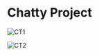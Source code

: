 # Chatty Project

![CT1](https://user-images.githubusercontent.com/78303835/209335934-d2197d36-5e3f-4a65-984c-559248f33176.png)

![CT2](https://user-images.githubusercontent.com/78303835/209335944-67fa87fe-e7fa-42e2-8775-81573e3080bd.png)

<!--

@ about global method or function blah blah blah

using color
- use in "constants.dart" file
- - kPrimaryColor is main our color
- - example to use
- - - color: kPrimaryColor,

using theme
- use in "theme.dart" file
- compose of
- - general theme of app
- - inputDecorationTheme -- is theme for filling on signIn_screen.dart and signOut_screen.dart

-------------------------------------------------------------

CURRENT ORDER OF SCREENS

WelcomeScreen -> SigninScreen [sign in btn] -> ProfileScreen,

SigninScreen [create new account btn] -> SignupScreen,

SignupScreen [sign up btn] -> SigninScreen,

SignupScreen [sign in btn] -> SigninScreen.

-------------------------------------------------------------

CURRENT WORK BOARD

////// Update: 19 Mar

NONG Finished
- UI SignUp / In

////// Update: 25 Mar

FIGHT doing...
- Firebase in SignUp / In

NHONG update...
- UI SignUp / In

NHONG doing...
- Profile screen

////// Update: 26 Mar

NONG update...
- add assets/images/hamMenu.png , send_rocket.png ,\ assets/logo_chatty.png
- pubspec.yaml
- add android folder
- profile_screens.dart
- messege_screen.dart
- signUp_screen.dart
- add modal/appUse.dart
- add sevices/auth.dart , database.dart
- main.dart

FIGHT update...
- Firebase search bar in profile_screen.dart
- Firebase signUp_screen.dart

FIGHT doing...
- Firebase message_screen.dart
- Firebase signIn_screen.dart

//////

Update: 28 Mar

FIGHT x NONG

FINISHESDDDDDDDD~~
https://drive.google.com/file/d/1FXCpbB_AxpV4s8BuGMV4JTCMOhvaw3Qa/view?usp=sharing

YAYYYAYAYYAYAYYAYYYYYY

-->

